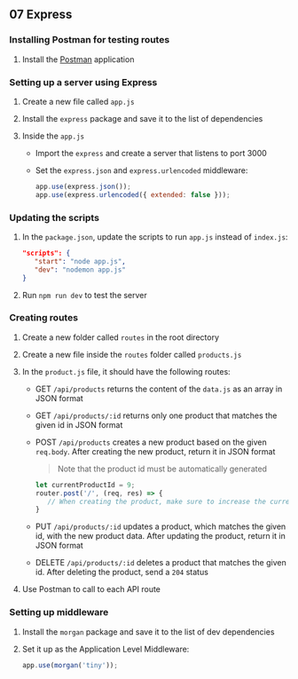 ## 07 Express

### Installing Postman for testing routes

1. Install the [Postman](postman.com/downloads/) application

### Setting up a server using Express

1. Create a new file called `app.js`
2. Install the `express` package and save it to the list of dependencies
3. Inside the `app.js`

   - Import the `express` and create a server that listens to port 3000
   - Set the `express.json` and `express.urlencoded` middleware:

     ```js
     app.use(express.json());
     app.use(express.urlencoded({ extended: false }));
     ```

### Updating the scripts

1. In the `package.json`, update the scripts to run `app.js` instead of `index.js`:

   ```json
   "scripts": {
      "start": "node app.js",
      "dev": "nodemon app.js"
   }
   ```

2. Run `npm run dev` to test the server

### Creating routes

1. Create a new folder called `routes` in the root directory
2. Create a new file inside the `routes` folder called `products.js`
3. In the `product.js` file, it should have the following routes:

   - GET `/api/products` returns the content of the `data.js` as an array in JSON format
   - GET `/api/products/:id` returns only one product that matches the given id in JSON format
   - POST `/api/products` creates a new product based on the given `req.body`. After creating the new product, return it in JSON format

     > Note that the product id must be automatically generated

     ```js
     let currentProductId = 9;
     router.post('/', (req, res) => {
        // When creating the product, make sure to increase the currentProductId by 1
     }
     ```

   - PUT `/api/products/:id` updates a product, which matches the given id, with the new product data. After updating the product, return it in JSON format
   - DELETE `/api/products/:id` deletes a product that matches the given id. After deleting the product, send a `204` status

4. Use Postman to call to each API route

### Setting up middleware

1. Install the `morgan` package and save it to the list of dev dependencies
2. Set it up as the Application Level Middleware:

   ```js
   app.use(morgan('tiny'));
   ```
